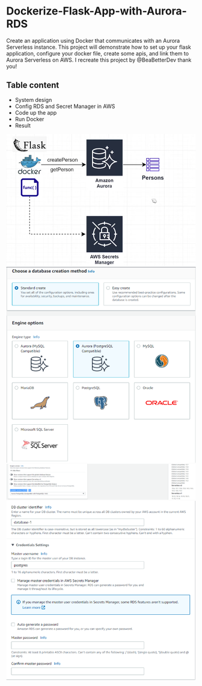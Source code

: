 # Dockerize-Flask-App-with-Aurora-RDS
Create an application using Docker that communicates with an Aurora Serverless instance. This project will demonstrate how to set up your flask application, configure your docker file, create some apis, and link them to Aurora Serverless on AWS. I recreate this project by @BeaBetterDev thank you!

## Table content
- System design
- Config RDS and Secret Manager in AWS
- Code up the app
- Run Docker
- Result

![Example image](image/1.PNG)
![Example image](image/2.PNG)
![Example image](image/3.PNG)
![Example image](image/4.PNG)
